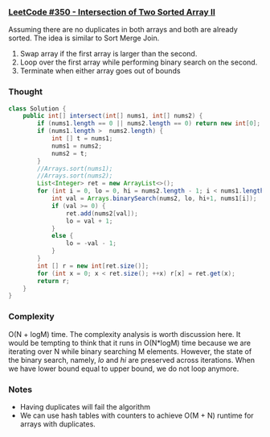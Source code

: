 ### [LeetCode #350 - Intersection of Two Sorted Array II](https://leetcode.com/problems/intersection-of-two-arrays-ii/description/)

Assuming there are no duplicates in both arrays and both are already sorted.
The idea is similar to Sort Merge Join.
1. Swap array if the first array is larger than the second.
2. Loop over the first array while performing binary search on the second.
3. Terminate when either array goes out of bounds
### Thought

```java
class Solution {
    public int[] intersect(int[] nums1, int[] nums2) {
        if (nums1.length == 0 || nums2.length == 0) return new int[0];
        if (nums1.length >  nums2.length) {
            int [] t = nums1;
            nums1 = nums2;
            nums2 = t;
        }
        //Arrays.sort(nums1);
        //Arrays.sort(nums2);
        List<Integer> ret = new ArrayList<>();
        for (int i = 0, lo = 0, hi = nums2.length - 1; i < nums1.length && lo <= hi; ++i) {
            int val = Arrays.binarySearch(nums2, lo, hi+1, nums1[i]);
            if (val >= 0) {
                ret.add(nums2[val]);
                lo = val + 1;
            }
            else {
                lo = -val - 1;
            }
        }
        int [] r = new int[ret.size()];
        for (int x = 0; x < ret.size(); ++x) r[x] = ret.get(x); 
        return r;
    }
}
```
### Complexity 
O(N + logM) time. The complexity analysis is worth discussion here. It would be tempting to think that it runs in O(N*logM) time because we are iterating over N while binary searching M elements. However, the state of the binary search, namely, *lo* and *hi* are preserved across iterations. When we have lower bound equal to upper bound, we do not loop anymore.

### Notes
* Having duplicates will fail the algorithm 
* We can use hash tables with counters to achieve O(M + N) runtime for  arrays with duplicates.